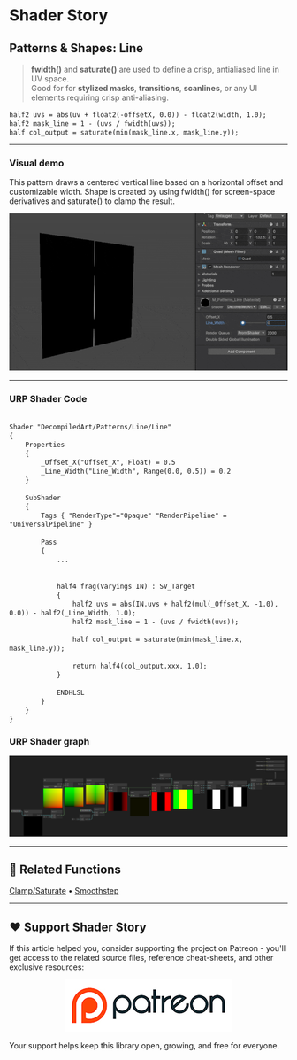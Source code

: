 # Shader Story

## Patterns & Shapes: Line

> **fwidth()** and **saturate()** are used to define a crisp, antialiased line in UV space.  
> Good for for **stylized masks**, **transitions**, **scanlines**, or any UI elements requiring crisp anti-aliasing.



```hlsl
half2 uvs = abs(uv + float2(-offsetX, 0.0)) - float2(width, 1.0);
half2 mask_line = 1 - (uvs / fwidth(uvs));
half col_output = saturate(min(mask_line.x, mask_line.y));
```
---

### Visual demo
This pattern draws a centered vertical line based on a horizontal offset and customizable width. Shape is created by using fwidth() for screen-space derivatives and saturate() to clamp the result.

<p align="center">
<img src="https://github.com/DeGGeD/ShaderStory/blob/main/Resources/Images/Chapters/Patterns/DA_Patterns_Line_Demo_01.gif" alt="Shader Story: Patterns - Line" title="Shader Story: Patterns - Line">
</p>

---
### URP Shader Code

```hlsl

Shader "DecompiledArt/Patterns/Line/Line"
{
    Properties
    {
        _Offset_X("Offset_X", Float) = 0.5
        _Line_Width("Line_Width", Range(0.0, 0.5)) = 0.2
    }

    SubShader
    {
        Tags { "RenderType"="Opaque" "RenderPipeline" = "UniversalPipeline" }

        Pass
        {            
            ...
            

            half4 frag(Varyings IN) : SV_Target
            {
                half2 uvs = abs(IN.uvs + half2(mul(_Offset_X, -1.0), 0.0)) - half2(_Line_Width, 1.0);
                half2 mask_line = 1 - (uvs / fwidth(uvs));

                half col_output = saturate(min(mask_line.x, mask_line.y));

                return half4(col_output.xxx, 1.0);
            }

            ENDHLSL
        }
    }
}

```


### URP Shader graph
<p align="center">
<img src="https://github.com/DeGGeD/ShaderStory/blob/main/Resources/Images/Chapters/Patterns/DA_Patterns_Line_Graph_01.png" alt="Shader Story: Patterns - Line" title="Shader Story: Patterns - Line">
</p>

---

## 🔗 Related Functions

[Clamp/Saturate](https://github.com/DeGGeD/ShaderStory/blob/main/Chapters/CommonFunctions/ClampSaturate.md) • [Smoothstep](https://github.com/DeGGeD/ShaderStory/blob/main/Chapters/CommonFunctions/Smoothstep.md)

---

## ❤️ Support Shader Story

If this article helped you, consider supporting the project on Patreon - you'll get access to the related source files, reference cheat-sheets, and other exclusive resources:

<p align="center">
  <a href="https://www.patreon.com/decompiled_art" target="_blank">
    <img src="https://github.com/DeGGeD/ShaderStory/blob/main/Resources/Images/Github/ShaderStory_Github_Patreon.jpg" alt="DecompiledArt on Patreon">
  </a>
</p>

Your support helps keep this library open, growing, and free for everyone.
